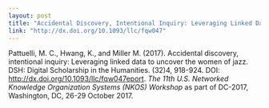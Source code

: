 ```yaml
---
layout: post
title: "Accidental Discovery, Intentional Inquiry: Leveraging Linked Data to Uncover the Women of Jazz"
link: "http://dx.doi.org/10.1093/llc/fqw047"
---
```


Pattuelli, M. C., Hwang, K., and Miller M. (2017). Accidental discovery, intentional inquiry: Leveraging linked data to uncover the women of jazz. DSH: Digital Scholarship in the Humanities. (32)4, 918-924. DOI: http://dx.doi.org/10.1093/llc/fqw047eport. *The 11th U.S. Networked Knowledge Organization Systems (NKOS) Workshop* as part of DC-2017, Washington, DC, 26-29 October 2017.
